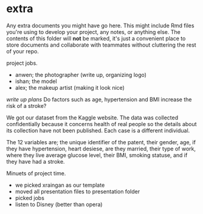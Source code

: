 # extra

Any extra documents you might have go here. This might include Rmd files you're using to develop your project, any notes, or anything else. The contents of this folder will **not** be marked, it's just a convenient place to store documents and collaborate with teammates without cluttering the rest of your repo.


project jobs.
- anwen; the photographer (write up, organizing logo)
- ishan; the model 
- alex; the makeup artist (making it look nice)

*write up plans*
Do factors such as age, hypertension and BMI increase the risk of a stroke?

We got our dataset from the Kaggle website. The data was collected confidentially because it concerns health of real people so the details about its collection have not been published. Each case is a different individual. 

The 12 variables are; the unique identifier of the patent, their gender,  age, if they have hypertension, heart desiese, are they married, their type of work, where they live average glucose level, their BMI, smoking statuse, and if they have had a stroke. 

Minuets of project time. 
- we picked xraingan as our template
- moved all presentation files to presentation folder
- picked jobs
- listen to Disney (better than opera)